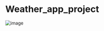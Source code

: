 # Weather_app_project

![image](https://github.com/user-attachments/assets/f74c13d7-ece2-4cad-a642-b174fd22f4ec)
